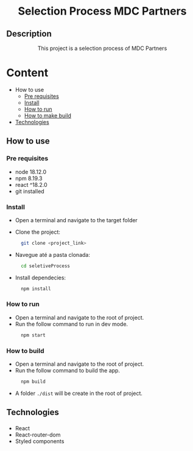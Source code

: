 <h1 align="center">Selection Process MDC Partners</h1>

## Description

<p align="center">This project is a selection process of MDC Partners</p>

# Content

<!--ts-->

- How to use
  - [Pre requisites](#pre-requisites)
  - [Install](#install)
  - [How to run](#how-to-run)
  - [How to make build](#como-buildar)
- [Technologies](#technologies)
<!--te-->

## <p id="how-use"> How to use </p>

### <p id="pre-requisites">Pre requisites </p>

- node 18.12.0
- npm 8.19.3
- react ^18.2.0
- git installed

### <p id="install"> Install </p>

- Open a terminal and navigate to the target folder

- Clone the project: </br>
  ```bash
    git clone <project_link>
  ```
- Navegue até a pasta clonada: </br>
  ```bash
    cd seletiveProcess
  ```
- Install dependecies: </br>
  ```bash
    npm install
  ```

### <p id="how-run"> How to run </p>

- Open a terminal and navigate to the root of project.
- Run the follow command to run in dev mode.
  ```bash
    npm start
  ```

### <p id="how-to-build"> How to build </p>

- Open a terminal and navigate to the root of project.
- Run the follow command to build the app.
  ```bash
    npm build
  ```
- A folder `./dist` will be create in the root of project.

## <p id="technologies"> Technologies </p>

- React
- React-router-dom
- Styled components
